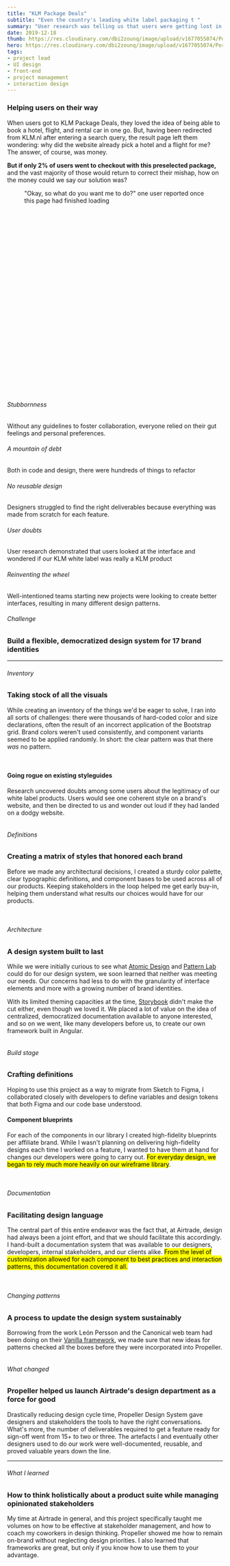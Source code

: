 ```yaml
---
title: "KLM Package Deals"
subtitle: "Even the country's leading white label packaging t "
summary: "User research was telling us that users were getting lost in our package booking engine before the got started. Right before the pandemic hit, I was finding ways to revamp the page."
date: 2019-12-18
thumb: https://res.cloudinary.com/dbi2zounq/image/upload/v1677055074/Portfolio/Propeller%20Design%20System/prp-flight-card_imc3sh.png
hero: https://res.cloudinary.com/dbi2zounq/image/upload/v1677055074/Portfolio/Propeller%20Design%20System/prp-flight-card_imc3sh.png
tags: 
- project lead
- UI design 
- front-end
- project management 
- interaction design 
---
```

### Helping users on their way
When users got to KLM Package Deals, they loved the idea of being able to book a hotel, flight, and rental car in one go. But, having been redirected from KLM.nl after entering a search query, the result page left them wondering: why did the website already pick a hotel and a flight for me? The answer, of course, was money.

**But if only 2% of users went to checkout with this preselected package,** and the vast majority of those would return to correct their mishap, how on the money could we say our solution was?

<div class="breakout">
    <div class="breakout-content">
        <figure>
            <img src="https://res.cloudinary.com/dbi2zounq/image/upload/v1678113475/Portfolio/KLM%20Package%20Deals/before_1_rssqm8.png" class="" alt=""> 
            <figcaption>"Okay, so what do you want me to do?" one user reported once this page had finished loading</figcaption>
        </figure>
    </div>
</div>

 

<BR><BR><BR><BR><BR><BR><BR><BR><BR><BR><BR><BR><BR><BR><BR><BR><BR><BR><BR><BR><BR><BR><BR><BR><BR>

<!-- 

You can use German novelist-playwright Gustav Freytag’s 5-part pyramid:

Exposition – the introduction (4–5 sentences). Describe your:
Problem statement– Include your motivations and thoughts/feelings about the problem.
Your solution – Outline your approach. Hint at the outcome by describing your deliverables/final output.
Your role – Explain how your professional identity matched the project.
Stages 2–4 form the middle (more than 5 sentences). Summarize the process and highlight your decisions:

Rising action – Outline some obstacles/constraints (e.g., budget) to build conflict and explain your design process (e.g., design thinking). Describe how you used, e.g., qualitative research to progress to 1 or 2 key moments of climax.
Climax – Highlight this, your story’s apex, with an intriguing factor (e.g., unexpected challenges). Choose only the most important bits to tighten narrative and build intrigue.
Falling action – Show how you combined your user insights, ideas and decisions to guide your project’s final iterations. Explain how, e.g., usability testing helped you/your team shape the final product.
Stage 5 is the conclusion:

Resolution – (4–5 sentences). Showcase your end results as how your work achieved its business-oriented goal and what you learned. Refer to the motivations and problems you described earlier to bring your story to an impressive close.
Overall, you should:

Tell a design story that progresses meaningfully and smoothly.
Tighten/rearrange your account into a linear, straightforward narrative.
Reinforce each “what” you introduce with a “how” and “why”.
Support text with the most appropriate visuals (e.g., screenshots of the final product, wireframing, user personas, flowcharts, customer journey maps, Post-it notes from brainstorming). Use software (e.g., Canva, Illustrator) to customize good-looking visuals that help tell your story.
Balance “I” with “we” to acknowledge team-members’ contributions and shared victories/setbacks.
Make your case study scannable – E.g., Use headings as signposts.
Remove anything that doesn’t help explain your thought process or advance the story.

 -->


















 

<div class="hero">
<div class="row">
    <div class="col-md-6 mb-3">
        <div class="card">
            <div class="card-body">
                <h6>Stubbornness</h6>
                <p class="mb-0 small">Without any guidelines to foster collaboration, everyone relied on their gut feelings and personal preferences.</p>
            </div>
        </div>
        <div class="card mt-4">
            <div class="card-body">
                <h6>A mountain of debt</h6>
                <p class="mb-0 small">Both in code and design, there were hundreds of things to refactor</p>
            </div>
        </div>
        <div class="card mt-4">
            <div class="card-body">
                <h6>No reusable design</h6>
                <p class="mb-0 small">Designers struggled to find the right deliverables because everything was made from scratch for each feature.</p>
            </div>
        </div> 
    </div>
    <div class="col-md-6 mb-3"> 
        <div class="card">
            <div class="card-body">
                <h6>User doubts</h6>
                <p class="mb-0 small">User research demonstrated that users looked at the interface and wondered if our KLM white label was really a KLM product</p>
            </div>
        </div>
        <div class="card mt-4">
            <div class="card-body">
                <h6>Reinventing the wheel</h6>
                <p class="mb-0 small">Well-intentioned teams starting new projects were looking to create better interfaces, resulting in many different design patterns.</p>
            </div>
        </div>
    </div>
</div>
</div>

###### Challenge
### Build a flexible, democratized design system for 17 brand identities 

---

###### Inventory
### Taking stock of all the visuals

While creating an inventory of the things we'd be eager to solve, I ran into all sorts of challenges: there were thousands of hard-coded color and size declarations, often the result of an incorrect application of the Bootstrap grid. Brand colors weren't used consistently, and component variants seemed to be applied randomly. In short: the clear pattern was that there _was_ no pattern.

<div class="breakout">
    <div class="breakout-content">
        <img src="https://res.cloudinary.com/dbi2zounq/image/upload/v1677055074/Portfolio/Propeller%20Design%20System/prp-specificity_ptufc2.png" class="big-child" alt=""> 
        <img src="https://res.cloudinary.com/dbi2zounq/image/upload/v1677055074/Portfolio/Propeller%20Design%20System/prp-hard-coded-colors_uwx76e.png" alt="" class="mt-5"> 
        <img src="https://res.cloudinary.com/dbi2zounq/image/upload/v1677055074/Portfolio/Propeller%20Design%20System/prp-antipatterns_g3vtmm.png" alt="" class="mt-5"> 
    </div>
</div>

#### Going rogue on existing styleguides
Research uncovered doubts among some users about the legitimacy of our white label products. Users would see one coherent style on a brand's website, and then be directed to us and wonder out loud if they had landed on a dodgy website.

<div class="hero">
    <img src="https://res.cloudinary.com/dbi2zounq/image/upload/v1677055075/Portfolio/Propeller%20Design%20System/prp-us-vs-them_p1sobb.png" alt=""> 
</div>

###### Definitions
### Creating a matrix of styles that honored each brand

Before we made any architectural decisions, I created a sturdy color palette, clear typographic definitions, and component bases to be used across all of our products. Keeping stakeholders in the loop helped me get early buy-in, helping them understand what results our choices would have for our products.

<div class="hero">
    <img src="https://res.cloudinary.com/dbi2zounq/image/upload/v1677055074/Portfolio/Propeller%20Design%20System/prp-color-variables_emltnr.png" alt=""> 
    <img src="https://res.cloudinary.com/dbi2zounq/image/upload/v1677055074/Portfolio/Propeller%20Design%20System/prp-typography_llgt4k.png" alt="" class="mt-5"> 
    <img src="https://res.cloudinary.com/dbi2zounq/image/upload/v1677066941/Portfolio/Propeller%20Design%20System/prp-component-base_1_xiukkw.png" alt="" class="mt-5"> 
</div>
 
###### Architecture
### A design system built to last
While we were initially curious to see what [Atomic Design](https://bradfrost.com/blog/post/atomic-web-design/) and [Pattern Lab](https://patternlab.io/) could do for our design system, we soon learned that neither was meeting our needs. Our concerns had less to do with the granularity of interface elements and more with a growing number of brand identities.

With its limited theming capacities at the time, [Storybook](https://storybook.js.org/) didn't make the cut either, even though we loved it. We placed a lot of value on the idea of centralized, democratized documentation available to anyone interested, and so on we went, like many developers before us, to create our own framework built in Angular.

<div class="hero">
    <img src="https://res.cloudinary.com/dbi2zounq/image/upload/v1677055073/Portfolio/Propeller%20Design%20System/prp-architecture_jkvtql.png" alt=""> 
</div>
 
###### Build stage
### Crafting definitions
Hoping to use this project as a way to migrate from Sketch to Figma, I collaborated closely with developers to define variables and design tokens that both Figma and our code base understood. 

#### Component blueprints
For each of the components in our library I created high-fidelity blueprints per affiliate brand. While I wasn't planning on delivering high-fidelity designs each time I worked on a feature, I wanted to have them at hand for changes our developers were going to carry out. <mark>For everyday design, we began to rely much more heavily on our wireframe library</mark>.

<div class="hero">
    <img src="https://res.cloudinary.com/dbi2zounq/image/upload/v1677055074/Portfolio/Propeller%20Design%20System/prp-themed-components_vvoxr3.png" alt=""> 
    <img src="https://res.cloudinary.com/dbi2zounq/image/upload/v1677055074/Portfolio/Propeller%20Design%20System/prp-flight-card_imc3sh.png" class="mt-5" alt=""> 
</div> 

###### Documentation
### Facilitating design language
The central part of this entire endeavor was the fact that, at Airtrade, design had always been a joint effort, and that we should facilitate this accordingly. I hand-built a documentation system that was available to our designers, developers, internal stakeholders, and our clients alike. <mark>From the level of customization allowed for each component to best practices and interaction patterns, this documentation covered it all.</mark>

<div class="hero">
    <img src="https://res.cloudinary.com/dbi2zounq/image/upload/v1677055074/Portfolio/Propeller%20Design%20System/prp-docs-welcome_swroyy.png" class="border" alt=""> 
    <img src="https://res.cloudinary.com/dbi2zounq/image/upload/v1677055073/Portfolio/Propeller%20Design%20System/prp-docs-colors_k4lhsh.png" alt="" class="mt-5 border"> 
    <img src="https://res.cloudinary.com/dbi2zounq/image/upload/v1677055073/Portfolio/Propeller%20Design%20System/prp-docs-design-tokens_ktbxmu.png" alt="" class="mt-5 border"> 
</div>

###### Changing patterns
### A process to update the design system sustainably
Borrowing from the work León Persson and the Canonical web team had been doing on their [Vanilla framework](https://vanillaframework.io/), we made sure that new ideas for patterns checked all the boxes before they were incorporated into Propeller.

<div class="hero">
    <img src="https://res.cloudinary.com/dbi2zounq/image/upload/v1677055074/Portfolio/Propeller%20Design%20System/prp-vanilla_ie3jo2.png" class="border" alt=""> 
</div>

###### What changed
### Propeller helped us launch Airtrade's design department as a force for good
Drastically reducing design cycle time, Propeller Design System gave designers and stakeholders the tools to have the right conversations. What's more, the number of deliverables required to get a feature ready for sign-off went from 15+ to two or three. The artefacts I and eventually other designers used to do our work were well-documented, reusable, and proved valuable years down the line.

---

###### What I learned
### How to think holistically about a product suite while managing opinionated stakeholders
My time at Airtrade in general, and this project specifically taught me volumes on how to be effective at stakeholder management, and how to coach my coworkers in design thinking. Propeller showed me how to remain on-brand without neglecting design priorities. I also learned that frameworks are great, but only if you know how to use them to your advantage.